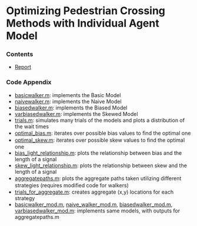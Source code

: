 # Optimizing Pedestrian Crossing Methods with Individual Agent Model

### Contents
- [Report](https://github.com/geoffstevens8/Optimizing-Pedestrian-Corssing/blob/master/Report.pdf)

### Code Appendix
- [basicwalker.m](https://github.com/geoffstevens8/Optimizing-Pedestrian-Corssing/blob/master/basicwalker.m): implements the Basic Model
- [naivewalker.m](https://github.com/geoffstevens8/Optimizing-Pedestrian-Corssing/blob/master/naivewalker.m): implements the Naive Model
- [biasedwalker.m](https://github.com/geoffstevens8/Optimizing-Pedestrian-Corssing/blob/master/biasedwalker.m): implements the Biased Model
- [varbiasedwalker.m](https://github.com/geoffstevens8/Optimizing-Pedestrian-Corssing/blob/master/varbiasedwalker.m): implements the Skewed Model
- [trials.m](https://github.com/geoffstevens8/Optimizing-Pedestrian-Corssing/blob/master/trials.m): simulates many trials of the models and plots a distribution of the wait times
- [optimal_bias.m](https://github.com/geoffstevens8/Optimizing-Pedestrian-Corssing/blob/master/optimal_bias.m): iterates over possible bias values to ﬁnd the optimal one
- [optimal_skew.m](https://github.com/geoffstevens8/Optimizing-Pedestrian-Corssing/blob/master/optimal_skew.m): iterates over possible skew values to ﬁnd the optimal one
- [bias_light_relationship.m](https://github.com/geoffstevens8/Optimizing-Pedestrian-Corssing/blob/master/bias_light_relationship.m): plots the relationship between bias and the length of a signal
- [skew_light_relationship.m](https://github.com/geoffstevens8/Optimizing-Pedestrian-Corssing/blob/master/skew_light_relationship.m): plots the relationship between skew and the length of a signal
- [aggregatepaths.m](https://github.com/geoffstevens8/Optimizing-Pedestrian-Corssing/blob/master/aggregatepaths.m): plots the aggregate paths taken utilizing diﬀerent strategies (requires modiﬁed code for walkers)
- [trials_for_aggregate.m](https://github.com/geoffstevens8/Optimizing-Pedestrian-Corssing/blob/master/trials_for_aggregate.m): creates aggregate (x,y) locations for each strategy
- [basicwalker_mod.m](https://github.com/geoffstevens8/Optimizing-Pedestrian-Corssing/blob/master/basicwalker_mod.m), [naive_walker_mod.m](https://github.com/geoffstevens8/Optimizing-Pedestrian-Corssing/blob/master/naive_walker_mod.m), [biasedwalker_mod.m](https://github.com/geoffstevens8/Optimizing-Pedestrian-Corssing/blob/master/biasedwalker_mod.m), [varbiasedwalker_mod.m](https://github.com/geoffstevens8/Optimizing-Pedestrian-Corssing/blob/master/varbiasedwalker_mod.m): implements same models, with outputs for aggregatepaths.m
